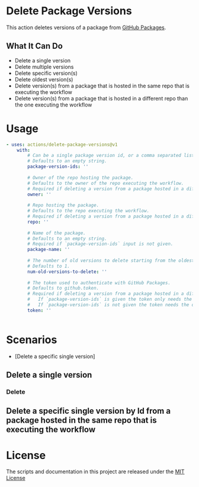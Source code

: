# Delete Package Versions

This action deletes versions of a package from [GitHub Packages](https://github.com/features/packages). 

## What It Can Do

* Delete a single version
* Delete multiple versions
* Delete specific version(s) 
* Delete oldest version(s)
* Delete version(s) from a package that is hosted in the same repo that is executing the workflow
* Delete version(s) from a package that is hosted in a different repo than the one executing the workflow

# Usage

```yaml
- uses: actions/delete-package-versions@v1
	with:
		# Can be a single package version id, or a comma separated list of package version ids.
		# Defaults to an empty string.
		package-version-ids: ''
		
		# Owner of the repo hosting the package.
		# Defaults to the owner of the repo executing the workflow.
		# Required if deleting a version from a package hosted in a different repo than the one executing the workflow.
		owner: ''
		
		# Repo hosting the package.
		# Defaults to the repo executing the workflow.
		# Required if deleting a version from a package hosted in a different repo than the one executing the workflow.
		repo: ''
		
		# Name of the package.
		# Defaults to an empty string.
		# Required if `package-version-ids` input is not given.
		package-name: ''
		
		# The number of old versions to delete starting from the oldest version.
		# Defaults to 1.
		num-old-versions-to-delete: ''
		
		# The token used to authenticate with GitHub Packages.
		# Defaults to github.token.
		# Required if deleting a version from a package hosted in a different repo than the one executing the workflow.
		#   If `package-version-ids` is given the token only needs the delete packages scope.
		#   If `package-version-ids` is not given the token needs the delete packages scope and the read packages scope
		token: ''
		
```





# Scenarios

* [Delete a specific single version]

## Delete a single version

### Delete 



## Delete a specific single version by Id from a package hosted in the same repo that is executing the workflow





# License

The scripts and documentation in this project are released under the [MIT License](https://github.com/actions/delete-package-versions/blob/master/LICENSE)

